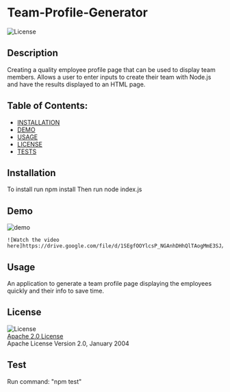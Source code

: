# Team-Profile-Generator
  ![License](https://img.shields.io/badge/License-Apache_2.0-blue.svg)

  ## Description
  Creating a quality employee profile page that can be used to display team members. Allows a user to enter inputs to create their team with Node.js and have the results displayed to an HTML page.

  ## Table of Contents:
  * [INSTALLATION](#installation)  
  * [DEMO](#demo)  
  * [USAGE](#usage)
  * [LICENSE](#license)  
  * [TESTS](#tests)  


  ## Installation

  To install run npm install
  Then run node index.js

  ## Demo
  
  ![demo](https://user-images.githubusercontent.com/96558916/154392333-fee69cdf-d86e-4e50-8f11-a069dbbd2f34.png)

    ![Watch the video here]https://drive.google.com/file/d/1SEgfOOYlcsP_NGAnhDHhQlTAogMmE3SJ/view)
    
    

  ## Usage

  An application to generate a team profile page displaying the employees quickly and their info to save time.

  ## License

  ![License](https://img.shields.io/badge/License-Apache_2.0-blue.svg)  
  [Apache 2.0 License](https://opensource.org/licenses/Apache-2.0)  
  Apache License
      Version 2.0, January 2004

  ## Test

  Run command: "npm test"    
